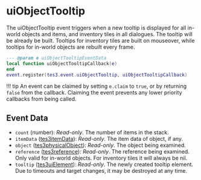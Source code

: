 # uiObjectTooltip
<div class="search_terms" style="display: none">uiobjecttooltip</div>

<!---
	This file is autogenerated. Do not edit this file manually. Your changes will be ignored.
	More information: https://github.com/MWSE/MWSE/tree/master/docs
-->

The uiObjectTooltip event triggers when a new tooltip is displayed for all in-world objects and items, and inventory tiles in all dialogues. The tooltip will be already be built. Tooltips for inventory tiles are built on mouseover, while tooltips for in-world objects are rebuilt every frame.

```lua
--- @param e uiObjectTooltipEventData
local function uiObjectTooltipCallback(e)
end
event.register(tes3.event.uiObjectTooltip, uiObjectTooltipCallback)
```

!!! tip
	An event can be claimed by setting `e.claim` to `true`, or by returning `false` from the callback. Claiming the event prevents any lower priority callbacks from being called.

## Event Data

* `count` (number): *Read-only*. The number of items in the stack.
* `itemData` ([tes3itemData](../../types/tes3itemData)): *Read-only*. The item data of object, if any.
* `object` ([tes3physicalObject](../../types/tes3physicalObject)): *Read-only*. The object being examined.
* `reference` ([tes3reference](../../types/tes3reference)): *Read-only*. The reference being examined. Only valid for in-world objects. For inventory tiles it will always be nil.
* `tooltip` ([tes3uiElement](../../types/tes3uiElement)): *Read-only*. The newly created tooltip element. Due to timeouts and target changes, it may be destroyed at any time.

